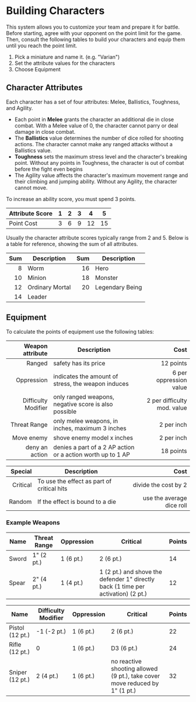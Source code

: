 # Building Characters

This system allows you to customize your team and prepare it for battle.
Before starting, agree with your opponent on the point limit for the game.
Then, consult the following tables to build your characters and equip them until you reach the point limit.

1. Pick a miniature and name it. (e.g. "Varian")
2. Set the attribute values for the characters
3. Choose Equipment 

## Character Attributes

Each character has a set of four attributes: Melee, Ballistics, Toughness, and Agility.
* Each point in **Melee** grants the character an additional die in close combat. With a Melee value of 0, the character cannot parry or deal damage in close combat.
* The **Ballistics** value determines the number of dice rolled for shooting actions. The character cannot make any ranged attacks without a Ballistics value.
* **Toughness** sets the maximum stress level and the character's breaking point. Without any points in Toughness, the character is out of combat before the fight even begins
* The Agility value affects the character's maximum movement range and their climbing and jumping ability. Without any Agility, the character cannot move.

To increase an ability score, you must spend 3 points.

| Attribute Score | 1 | 2 | 3 | 4  | 5  |
|-----------------|---|---|---|----|----|
| Point Cost      | 3 | 6 | 9 | 12 | 15 | 

Usually the character attribute scores typically range from 2 and 5. Below is a table for reference, showing the sum of all attributes.

| Sum    | Description        | Sum    | Description        |
|-------:|--------------------|-------:|--------------------|
| 8      | Worm               | 16     | Hero               |
| 10     | Minion             | 18     | Monster            |
| 12     | Ordinary Mortal    | 20     | Legendary Being    |
| 14     | Leader             |        |                    |

## Equipment

To calculate the points of equipment use the following tables:

| Weapon attribute    | Description                                                       | Cost                         | 
|--------------------:|-------------------------------------------------------------------|-----------------------------:|
| Ranged              | safety has its price                                              | 12 points                    |
| Oppression          | indicates the amount of stress, the weapon induces                | 6 per oppression value       |
| Difficulty Modifier | only ranged weapons, negative score is also possible              | 2 per difficulty mod. value  |
| Threat Range        | only melee weapons, in inches, maximum 3 inches                   | 2 per inch                   |
| Move enemy          | shove enemy model x inches                                        | 2 per inch                   |
| deny an action      | denies a part of a 2 AP action or a action worth up to 1 AP       | 18 points                    |


| Special     | Description                                                        | Cost                         | 
|------------:|--------------------------------------------------------------------|-----------------------------:|
| Critical    | To use the effect as part of critical hits                         | divide the cost by 2         |
| Random      | If the effect is bound to a die                                    | use the average dice roll    |

### Example Weapons

| Name    | Threat Range | Oppression    | Critical                                                                           | Points |
|---------|--------------|---------------|------------------------------------------------------------------------------------|--------| 
| Sword   | 1" (2 pt.)   | 1 (6 pt.)     | 2 (6 pt.)                                                                          | 14     |
| Spear   | 2" (4 pt.)   | 1 (4 pt.)     | 1 (2 pt.) and shove the defender 1" directly back (1 time per activation)  (2 pt.) | 12     |

| Name            | Difficulty Modifier | Oppression    | Critical                                                                    | Points |
|-----------------|---------------------|---------------|-----------------------------------------------------------------------------|--------| 
| Pistol (12 pt.) | -1 (-2 pt.)         | 1 (6 pt.)     | 2 (6 pt.)                                                                   | 22     |
| Rifle (12 pt.)  | 0                   | 1 (6 pt.)     | D3 (6 pt.)                                                                  | 24     |
| Sniper (12 pt.) | 2 (4 pt.)           | 1 (6 pt.)     | no reactive shooting allowed (9 pt.), take cover move reduced by 1" (1 pt.) | 32     |
